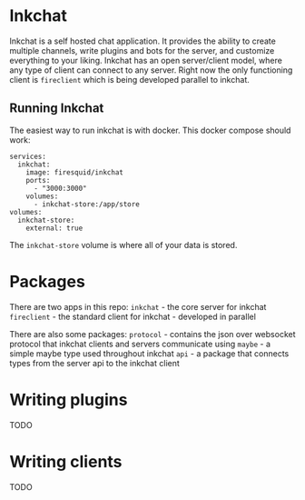 # Inkchat

Inkchat is a self hosted chat application. It provides the ability to create multiple channels, write plugins and bots for the server, and customize everything to your liking. Inkchat has an open server/client model, where any type of client can connect to any server. Right now the only functioning client is `fireclient` which is being developed parallel to inkchat.

## Running Inkchat

The easiest way to run inkchat is with docker. This docker compose should work:

```
services:
  inkchat:
    image: firesquid/inkchat
    ports:
      - "3000:3000"
    volumes:
      - inkchat-store:/app/store
volumes:
  inkchat-store:
    external: true
```

The `inkchat-store` volume is where all of your data is stored.

# Packages

There are two apps in this repo:
`inkchat` - the core server for inkchat
`fireclient` - the standard client for inkchat - developed in parallel

There are also some packages:
`protocol` - contains the json over websocket protocol that inkchat clients and servers communicate using
`maybe` - a simple maybe type used throughout inkchat
`api` - a package that connects types from the server api to the inkchat client

# Writing plugins

TODO

# Writing clients

TODO
